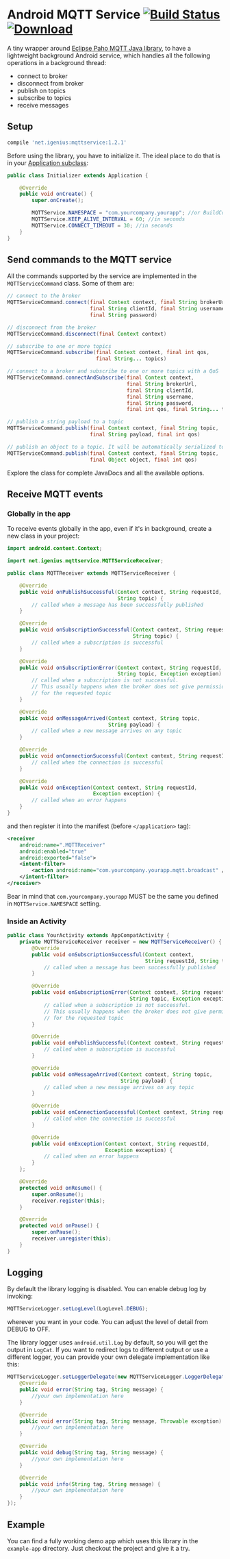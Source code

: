 # Android MQTT Service [![Build Status](https://travis-ci.org/iGenius-Srl/android-mqtt-service.svg?branch=master)](https://travis-ci.org/iGenius-Srl/android-mqtt-service) [![Download](https://api.bintray.com/packages/igenius-code/maven/android-mqtt-service/images/download.svg) ](https://bintray.com/igenius-code/maven/android-mqtt-service/_latestVersion)

A tiny wrapper around [Eclipse Paho MQTT Java library](https://github.com/eclipse/paho.mqtt.java), to have a lightweight background Android service, which handles all the following operations in a background thread:

* connect to broker
* disconnect from broker
* publish on topics
* subscribe to topics
* receive messages

## Setup
```groovy
compile 'net.igenius:mqttservice:1.2.1'
```

Before using the library, you have to initialize it. The ideal place to do that is in your [Application subclass](http://developer.android.com/reference/android/app/Application.html):
```java
public class Initializer extends Application {

    @Override
    public void onCreate() {
        super.onCreate();

        MQTTService.NAMESPACE = "com.yourcompany.yourapp"; //or BuildConfig.APPLICATION_ID;
        MQTTService.KEEP_ALIVE_INTERVAL = 60; //in seconds
        MQTTService.CONNECT_TIMEOUT = 30; //in seconds
    }
}
```

## Send commands to the MQTT service
All the commands supported by the service are implemented in the `MQTTServiceCommand` class. Some of them are:
```java
// connect to the broker
MQTTServiceCommand.connect(final Context context, final String brokerUrl,
                           final String clientId, final String username,
                           final String password)

// disconnect from the broker
MQTTServiceCommand.disconnect(final Context context)

// subscribe to one or more topics
MQTTServiceCommand.subscribe(final Context context, final int qos,
                             final String... topics)

// connect to a broker and subscribe to one or more topics with a QoS
MQTTServiceCommand.connectAndSubscribe(final Context context,
                                       final String brokerUrl,
                                       final String clientId,
                                       final String username,
                                       final String password,
                                       final int qos, final String... topics)

// publish a string payload to a topic
MQTTServiceCommand.publish(final Context context, final String topic,
                           final String payload, final int qos)

// publish an object to a topic. It will be automatically serialized to JSON
MQTTServiceCommand.publish(final Context context, final String topic,
                           final Object object, final int qos)
```
Explore the class for complete JavaDocs and all the available options.

## Receive MQTT events
### Globally in the app
To receive events globally in the app, even if it's in background, create a new class in your project:
```java
import android.content.Context;

import net.igenius.mqttservice.MQTTServiceReceiver;

public class MQTTReceiver extends MQTTServiceReceiver {

    @Override
    public void onPublishSuccessful(Context context, String requestId,
                                    String topic) {
        // called when a message has been successfully published
    }

    @Override
    public void onSubscriptionSuccessful(Context context, String requestId,
                                         String topic) {
        // called when a subscription is successful
    }

    @Override
    public void onSubscriptionError(Context context, String requestId,
                                    String topic, Exception exception) {
        // called when a subscription is not successful.
        // This usually happens when the broker does not give permissions
        // for the requested topic
    }

    @Override
    public void onMessageArrived(Context context, String topic,
                                 String payload) {
        // called when a new message arrives on any topic
    }

    @Override
    public void onConnectionSuccessful(Context context, String requestId) {
        // called when the connection is successful
    }

    @Override
    public void onException(Context context, String requestId,
                            Exception exception) {
        // called when an error happens
    }
}
```
and then register it into the manifest (before `</application>` tag):
```xml
<receiver
    android:name=".MQTTReceiver"
    android:enabled="true"
    android:exported="false">
    <intent-filter>
        <action android:name="com.yourcompany.yourapp.mqtt.broadcast" />
    </intent-filter>
</receiver>
```
Bear in mind that `com.yourcompany.yourapp` MUST be the same you defined in `MQTTService.NAMESPACE` setting.

### Inside an Activity
```java
public class YourActivity extends AppCompatActivity {
    private MQTTServiceReceiver receiver = new MQTTServiceReceiver() {
        @Override
        public void onSubscriptionSuccessful(Context context,
                                             String requestId, String topic) {
            // called when a message has been successfully published
        }

        @Override
        public void onSubscriptionError(Context context, String requestId,
                                        String topic, Exception exception) {
            // called when a subscription is not successful.
            // This usually happens when the broker does not give permissions
            // for the requested topic
        }

        @Override
        public void onPublishSuccessful(Context context, String requestId, String topic) {
            // called when a subscription is successful
        }

        @Override
        public void onMessageArrived(Context context, String topic,
                                     String payload) {
            // called when a new message arrives on any topic
        }

        @Override
        public void onConnectionSuccessful(Context context, String requestId) {
            // called when the connection is successful
        }

        @Override
        public void onException(Context context, String requestId,
                                Exception exception) {
            // called when an error happens
        }
    };

    @Override
    protected void onResume() {
        super.onResume();
        receiver.register(this);
    }

    @Override
    protected void onPause() {
        super.onPause();
        receiver.unregister(this);
    }
}
```

## Logging
By default the library logging is disabled. You can enable debug log by invoking:
```java
MQTTServiceLogger.setLogLevel(LogLevel.DEBUG);
```
wherever you want in your code. You can adjust the level of detail from DEBUG to OFF.

The library logger uses `android.util.Log` by default, so you will get the output in `LogCat`. If you want to redirect logs to different output or use a different logger, you can provide your own delegate implementation like this:
```java
MQTTServiceLogger.setLoggerDelegate(new MQTTServiceLogger.LoggerDelegate() {
    @Override
    public void error(String tag, String message) {
        //your own implementation here
    }

    @Override
    public void error(String tag, String message, Throwable exception) {
        //your own implementation here
    }

    @Override
    public void debug(String tag, String message) {
        //your own implementation here
    }

    @Override
    public void info(String tag, String message) {
        //your own implementation here
    }
});
```

## Example
You can find a fully working demo app which uses this library in the `example-app` directory. Just checkout the project and give it a try.
